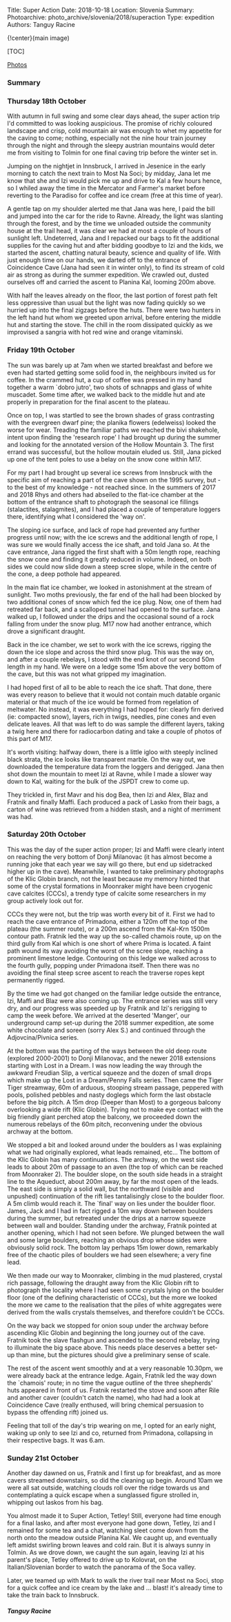 Title: Super Action
Date: 2018-10-18
Location: Slovenia 
Summary: 
Photoarchive: photo_archive/slovenia/2018/superaction 
Type: expedition 
Authors: Tanguy Racine

{!center}(main image)

[TOC]

[Photos](link_to_superaction_photos)

### Summary

### Thursday 18th October

With autumn in full swing and some clear days ahead, the super action trip I'd committed to was looking auspicious. The promise of richly coloured landscape and crisp, cold mountain air was enough to whet my appetite for the caving to come; nothing, especially not the nine hour train journey through the night and through the sleepy austrian mountains would deter me from visiting to Tolmin for one final caving trip before the winter set in. 

Jumping on the nightjet in Innsbruck, I arrived in Jesenice in the early morning to catch the next train to Most Na Soci; by midday, Jana let me know that she and Izi would pick me up and drive to Kal a few hours hence, so I whiled away the time in the Mercator and Farmer's market before reverting to the Paradiso for coffee and ice cream (free at this time of year).

A gentle tap on my shoulder alerted me that Jana was here, I paid the bill and jumped into the car for the ride to Ravne. Already, the light was slanting through the forest, and by the time we unloaded outside the community house at the trail head, it was clear we had at most a couple of hours of sunlight left. Undeterred, Jana and I repacked our bags to fit the additional supplies for the caving hut and after bidding goodbye to Izi and the kids, we started the ascent, chatting natural beauty, science and quality of life. With just enough time on our hands, we darted off to the entrance of Coincidence Cave (Jana had seen it in winter only), to find its stream of cold air as strong as during the summer expedition. We crawled out, dusted ourselves off and carried the ascent to Planina Kal, looming 200m above.

With half the leaves already on the floor, the last portion of forest path felt less oppressive than usual but the light was now fading quickly so we hurried up into the final zigzags before the huts. There were two hunters in the left hand hut whom we greeted upon arrival, before entering the middle hut and starting the stove. The chill in the room dissipated quickly as we improvised a sangria with hot red wine and orange vitaminski.


### Friday 19th October
The sun was barely up at 7am when we started breakfast and before we even had started getting some solid food in, the neighbours invited us for coffee. In the crammed hut, a cup of coffee was pressed in my hand together a warm `dobro jutro', two shots of schnapps and glass of white muscadet. Some time after, we walked back to the middle hut and ate properly in preparation for the final ascent to the plateau.

Once on top, I was startled to see the brown shades of grass contrasting with the evergreen dwarf pine; the planika flowers (edelweiss) looked the worse for wear. Treading the familiar paths we reached the bivi shakehole, intent upon finding the 'research rope' I had brought up during the summer and looking for the annotated version of the Hollow Mountain 3. The first errand was successful, but the hollow moutain eluded us. Still, Jana picked up one of the tent poles to use a belay on the snow cone within M17. 

For my part I had brought up several ice screws from Innsbruck with the specific aim of reaching a part of the cave shown on the 1995 survey, but - to the best of my knowledge - not reached since. In the summers of 2017 and 2018 Rhys and others had abseiled to the flat-ice chamber at the bottom of the entrance shaft to photograph the seasonal ice fillings (stalactites, stalagmites), and I had placed a couple of temperature loggers there, identifying what I considered the 'way on'. 

The sloping ice surface, and lack of rope had prevented any further progress until now; with the ice screws and the additional length of rope, I was sure we would finally access the ice shaft, and told Jana so. At the cave entrance, Jana rigged the first shaft with a 50m length rope, reaching the snow cone and finding it greatly reduced in volume. Indeed, on both sides we could now slide down a steep scree slope, while in the centre of the cone, a deep pothole had appeared.

In the main flat ice chamber, we looked in astonishment at the stream of sunlight. Two moths previously, the far end of the hall had been blocked by two additional cones of snow which fed the ice plug. Now, one of them had retreated far back, and a scalloped tunnel had opened to the surface. Jana walked up, I followed under the drips and the occasional sound of a rock falling from under the snow plug. M17 now had another entrance, which drove a significant draught.

Back in the ice chamber, we set to work with the ice screws, rigging the down the ice slope and across the third snow plug. This was the way on, and after a couple rebelays, I stood with the end knot of our second 50m length in my hand. We were on a ledge some 15m above the very bottom of the cave, but this was not what gripped my imagination. 

I had hoped first of all to be able to reach the ice shaft. That done, there was every reason to believe that it would not contain much datable organic material or that much of the ice would be formed from regelation of meltwater. No instead, it was everything I had hoped for: clearly firn derived (ie: compacted snow), layers, rich in twigs, needles, pine cones and even delicate leaves. All that was left to do was sample the different layers, taking a twig here and there for radiocarbon dating and take a couple of photos of this part of M17.

It's worth visiting: halfway down, there is a little igloo with steeply inclined black strata, the ice looks like transparent marble. On the way out, we downloaded the temperature data from the loggers and derigged. Jana then shot down the mountain to meet Izi at Ravne, while I made a slower way down to Kal, waiting for the bulk of the JSPDT crew to come up.

They trickled in, first Mavr and his dog Bea, then Izi and Alex, Blaz and Fratnik and finally Maffi. Each produced a pack of Lasko from their bags, a carton of wine was retrieved from a hidden stash, and a night of merriment was had. 



### Saturday 20th October
This was the day of the super action proper; Izi and Maffi were clearly intent on reaching the very bottom of Donji Milanovac (it has almost become a running joke that each year we say will go there, but end up sidetracked higher up in the cave). Meanwhile, I wanted to take preliminary photographs of the Klic Globin branch, not the least because my memory hinted that some of the crystal formations in Moonraker might have been cryogenic cave calcites (CCCs), a trendy type of calcite some researchers in my group actively look out for. 

CCCs they were not, but the trip was worth every bit of it. First we had to reach the cave entrance of Primadona, either a 120m off the top of the plateau (the summer route), or a 200m ascend from the Kal-Krn 1500m contour path. Fratnik led the way up the so-called chamois route, up on the third gully from Kal which is one short of where Prima is located. A faint path wound its way avoiding the worst of the scree slope, reaching a prominent limestone ledge. Contouring on this ledge we walked across to the fourth gully, popping under Primadona itself. Then there was no avoiding the final steep scree ascent to reach the traverse ropes kept permanently rigged.

By the time we had got changed on the familiar ledge outside the entrance, Izi, Maffi and Blaz were also coming up. The entrance series was still very dry, and our progress was speeded up by Fratnik and Izi's rerigging to camp the week before. We arrived at the deserted 'Manger', our underground camp set-up during the 2018 summer expedition, ate some white chocolate and soreen (sorry Alex S.) and continued through the Adjovcina/Pivnica series.

At the bottom was the parting of the ways between the old deep route (explored 2000-2001) to Donji Milanovac, and the newer 2018 extensions starting with Lost in a Dream. I was now leading the way through the awkward Freudian Slip, a vertical squeeze and the dozen of small drops which make up the Lost in a Dream/Penny Falls series. Then came the Tiger Tiger streamway, 60m of arduous, stooping stream passage, peppered with pools, polished pebbles and nasty doglegs which form the last obstacle before the big pitch. A 15m drop (Deeper than Most) to a gorgeous balcony overlooking a wide rift (Klic Globin). Trying not to make eye contact with the big friendly giant perched atop the balcony, we proceeded down the numerous rebelays of the 60m pitch, reconvening under the obvious archway at the bottom.

We stopped a bit and looked around under the boulders as I was explaining what we had originally explored, what leads remained, etc... The bottom of the Klic Globin has many continuations. The archway, on the west side leads to about 20m of passage to an aven (the top of which can be reached from Moonraker 2). The boulder slope, on the south side heads in a straight line to the Aqueduct, about 200m away, by far the most open of the leads. The east side is simply a solid wall, but the northward (visible and unpushed) continuation of the rift lies tantalisingly close to the boulder floor. A 5m climb would reach it. The `final' way on lies under the boulder floor. James, Jack and I had in fact rigged a 10m way down between boulders during the summer, but retreated under the drips at a narrow squeeze between wall and boulder. Standing under the archway, Fratnik pointed at another opening, which I had not seen before. We plunged between the wall and some large boulders, reaching an obvious drop whose sides were obviously solid rock. The bottom lay perhaps 15m lower down, remarkably free of the chaotic piles of boulders we had seen elsewhere; a very fine lead.

We then made our way to Moonraker, climbing in the mud plastered, crystal rich passage, following the draught away from the Klic Globin rift to photograph the locality where I had seen some crystals lying on the boulder floor (one of the defining characteristic of CCCs), but the more we looked the more we came to the realisation that the piles of white aggregates were derived from the walls crystals themselves, and therefore couldn't be CCCs.

On the way back we stopped for onion soup under the archway before ascending Klic Globin and beginning the long journey out of the cave. Fratnik took the slave flashgun and ascended to the second rebelay, trying to illuminate the big space above. This needs place deserves a better set-up than mine, but the pictures should give a preliminary sense of scale. 

The rest of the ascent went smoothly and at a very reasonable 10.30pm, we were already back at the entrance ledge. Again, Fratnik led the way down the `chamois' route; in no time the vague outline of the three shepherds' huts appeared in front of us. Fratnik restarted the stove and soon after Rile and another caver (couldn't catch the name), who had had a look at Coincidence Cave (really enthused, will bring chemical persuasion to bypass the offending rift) joined us. 

Feeling that toll of the day's trip wearing on me, I opted for an early night, waking up only to see Izi and co, returned from Primadona, collapsing in their respective bags. It was 6.am.

### Sunday 21st October
Another day dawned on us, Fratnik and I first up for breakfast, and as more cavers streamed downstairs, so did the cleaning up begin. Around 10am we were all sat outside, watching clouds roll over the ridge towards us and contemplating a quick escape when a sunglassed figure strolled in, whipping out laskos from his bag. 

You almost made it to Super Action, Tetley! Still, everyone had time enough for a final lasko, and after most everyone had gone down, Tetley, Izi and I remained for some tea and a chat, watching sleet come down from the north onto the meadow outside Planina Kal. We caught up, and eventually left amidst swirling brown leaves and cold rain. But it is always sunny in Tolmin. As we drove down, we caught the sun again, leaving Izi at his parent's place, Tetley offered to drive up to Kolovrat, on the Italian/Slovenian border to watch the panorama of the Soca valley.

Later, we teamed up with Mark to walk the river trail near Most na Soci, stop for a quick coffee and ice cream by the lake and ... blast! it's already time to take the train back to Innsbruck. 


##### Tanguy Racine
